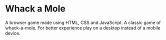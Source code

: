 # Whack a Mole

A browser game made using HTML, CSS and JavaScript. A classic game of whack-a-mole. For better experience play on a desktop instead of a mobile device.
